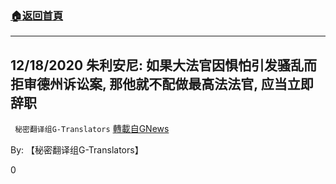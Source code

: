 ###  [:house:返回首頁](https://github.com/ourhimalayas/txt)
---

## 12/18/2020 朱利安尼: 如果大法官因惧怕引发骚乱而拒审德州诉讼案, 那他就不配做最高法法官, 应当立即辞职
` 秘密翻译组G-Translators` [轉載自GNews](https://gnews.org/zh-hans/671149/)

By: 【秘密翻译组G-Translators】

0
